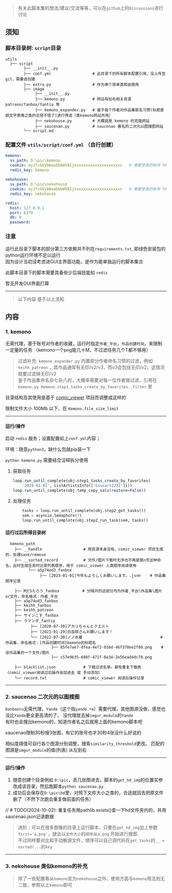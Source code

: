 > 有关此脚本集的想法/建议/交流等等，可以在`github`上的`Discussions`进行讨论

## 须知

### 脚本目录树: `script`目录
```shell
utils
  ├── script
        ├── __init__.py
        ├── conf.yml                  # 此目录下的所有脚本配置引用，没上传至git，需要自创建
        ├── extra.py                  # 作为单个简单类爬虫使用
        ├── image  
             ├── __init__.py  
             ├── kemono.py            # 网站有如右相关资源 patreon/fanbox/fantia 等
             ├── kemono_expander.py   # 基于每个作者对作品集取名习惯(标题是颜文字表情之类的见怪不怪了)进行筛选（类kemono网站共用）
             ├── nekohouse.py         # 大概就是 kemono 的克隆网站
             ├── saucenao.py          # saucenao 著名的二次元以图搜图网站
        └── script.md
```

### 配置文件 `utils/script/conf.yml` （自行创建）

```yaml
kemono:
  sv_path: D:\pic\kemono
  cookie: eyJfcGVybWaabbbW50Ijxxxxxxxxxxxxxxxxxxxxx   # 需要登录的账号 https://kemono.su/api/schema, F12打开控制台查看cookies, 字段名为 `cookie`
  redis_key: kemono
  
nekohouse:
  sv_path: D:\pic\nekohouse
  cookie: eyJfcGVybWaabbbW50Ijxxxxxxxxxxxxxxxxxxxxx   # 需要登录的账号 https://nekohouse.su, F12打开控制台查看cookies, 字段名为 `session`
  redis_key: nekohouse

redis:
  host: 127.0.0.1
  port: 6379
  db: 0
  password:
```

### 注意

运行此目录下脚本的部分第三方依赖并不列在`requirements.txt`, 即绿色安装包的python运行环境不足以运行<br>
因为设计当初没考虑进GUI主界面功能，是作为能单独运行的脚本集合

此脚本目录下的脚本需要具备些少后端技能如 `redis`

暂无开发GUI界面打算

---

> 以下内容 基于以上须知

## 内容

### 1. kemono

无需代理，基于账号对作者的收藏，运行时指定`作者_平台`，`作品创建时间`，来限制一定量的任务
（kemono一个png能几十M，不过滤任务几个T都不够用）<br>
> 过滤补充: `kemono_expander.py` 内置部分作者命名习惯的过滤，例如`keihh_patreon`
> ，其作品通常有无印/v2/v3，而v3会包括无印/v2，这情况就要过滤掉无印/v2 <br>
> 鉴于作品集命名杂七杂八的，大概率需要对每一位作者做过滤，引用在`kemono.py Kemono.step1_tasks_create_by_favorites._filter`
> 里

目录结构及其使用是基于 [comic_viewer](https://github.com/jasoneri/comic_viewer) 项目而调整成这样的

限制文件大小 100Mb 以下，在 `Kemono.file_size_limit`

---

#### 运行/操作

启动 `redis` 服务；设置配置如上`conf.yml`内容；

环境：随意`python3`，缺什么包就pip装一下

`python kemono.py` 需要结合注释拆分使用

1. 获取任务
    ```python
    loop.run_until_complete(obj.step1_tasks_create_by_favorites(
        '2024-01-01', ListArtistsInfo(['Gsusart2222'])))
    loop.run_until_complete(obj.temp_copy_vals(restore=False))
    ```
2. 处理任务
    ```python
        tasks = loop.run_until_complete(obj.step2_get_tasks())
        sem = asyncio.Semaphore(7)
        loop.run_until_complete(obj.step2_run_task(sem, tasks))
    ```

#### 运行过后所得目录树

```shell
  kemono_path
    ├── __handle                  # 爬资源本身没有，comic_viewer 项目生成的，处理save/remove
    ├── __sorted_record           # 文件/图片下载时无序也不再是第n页这种命名，此时生成任务时记录列表顺序，用于 comic_viewer 人类顺序阅读使用
          └── a5p74od3_fanbox
               ├── [2023-01-01]今年もよろしくお願いします。.json    # 作品集顺序记录
    
    ├── MだSたろう_fanbox          # 分隔开的这部分均为作者_平台\作品集\图片or文件，命名格式：作者_平台
    ├── a5p74od3_fanbox
    ├── keihh_fanbox
    ├── keihh_patreon
    ├── サインこす_fanbox
    ├── ラマンダ_fantia
           ├── [2020-07-30]アカリちゃんとクエスト
           ├── [2021-01-29]白血球さんお願いします！
           └── [2022-07-30]ノノ水着                                  # 作品集，命名格式：[作品创建时间]kemono的标题名
                    ├── 85fe7ae7-dfea-4ef2-816d-46f378ee2f80.png    # 该作品集的一个文件/图片
                    ├── c57e9b35-608f-471f-8a34-2e56ead4dc70.png
    
    ├── blacklist.json            # 下载过滤名单，避免重复下载用（comic_viewer阅读过后操作会加进去 或 手动添加）
    └── record.txt                # comic_viewer 阅读后操作记录
```

---

### 2. saucenao 二次元的以图搜图

`Danbooru`无需代理，`Yande`（这个指`yande.re`）需要代理，其他图源没做，感觉也没比`Yande`更全更高清的了，
没代理就去掉`imgur_module`的`Yande`<br>
有时也会搜出kemono的，知道作者名之后就用上面的kemono脚本吧

saucenao限制30秒搜3张图，有它的账号也才30秒4张没什么好说的

相似度阈值可自行各个图源分别调整，搜索`similarity_threshold`更改。 匹配的图源是`imgur_module`的值(列表) 从左到右

---

#### 运行/操作

1. 随意创建个目录例如 `D:\pic`，丢几张图进去，脚本的`get_hd_img`的位置实参改成该目录，然后跑脚本`python saucenao.py`
2. 成功后会保存在`D:\pic\hd`里，对照下文件大小之类的，合适就回去把原文件删了（不然下次跑会重复做前面的任务）

// # TODO(2024-10-02): 重复任务用pathlib.exists()查一下hd文件夹内的，并用saucenao.json记录数据

> 进阶：可以在很多图像的目录上运行脚本，只要在`get_hd_img`加上参数`first='a.png'`，就会以`文件大小`的`顺序`从`a.png`
> 开始进行搜图 <br>
> 不过同样要对比和手动删源文件，顺序可以自己调代码在`get_tasks`的`__ = sorted(...`的`key`

---

### 3. nekohouse 类似kemono的补充

> 除了一些配置等从`kemono`变为`nekohouse`之外，使用方面与`kemono`用法别无二致，参照以上`kemono`即可
